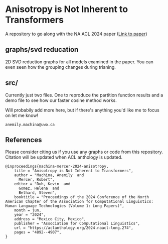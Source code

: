 # Anisotropy is Not Inherent to Transformers

A repository to go along with the NA ACL 2024 paper ([Link to paper](https://aclanthology.org/2024.naacl-long.274/))

## graphs/svd reducation

2D SVD reduction graphs for all models examined in the paper. You can even seen how the grouping changes during trianing.

## src/

Currently just two files. One to reproduce the partition function results and a demo file to see how our faster cosine method works.

Will probabily add more here, but if there's anything you'd like me to focus on let me know! 

```
anemily.machina@uwo.ca
```

## References

Please consider citing us if you use any graphs or code from this repository. Citation will be updated when ACL anthology is updated.

```
@inproceedings{machina-mercer-2024-anisotropy,
    title = "Anisotropy is Not Inherent to Transformers",
    author = "Machina, Anemily  and
      Mercer, Robert",
    editor = "Duh, Kevin  and
      Gomez, Helena  and
      Bethard, Steven",
    booktitle = "Proceedings of the 2024 Conference of the North American Chapter of the Association for Computational Linguistics: Human Language Technologies (Volume 1: Long Papers)",
    month = jun,
    year = "2024",
    address = "Mexico City, Mexico",
    publisher = "Association for Computational Linguistics",
    url = "https://aclanthology.org/2024.naacl-long.274",
    pages = "4892--4907",
}
```
